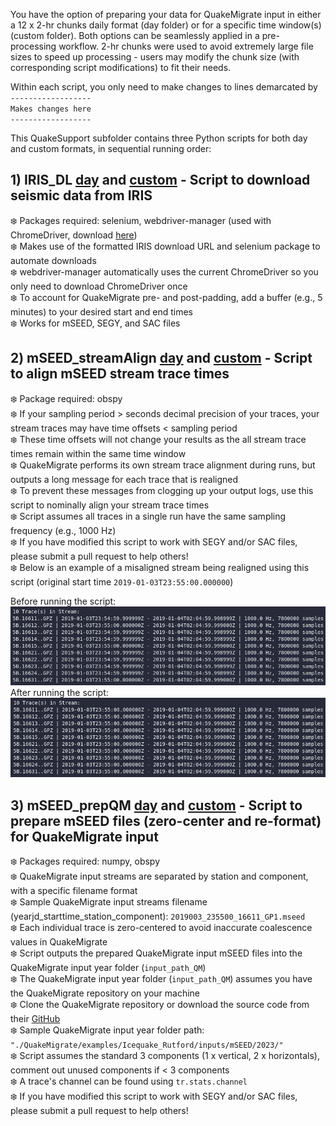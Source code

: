 You have the option of preparing your data for QuakeMigrate input in either a 12 x 2-hr chunks daily format (day folder) or for a specific time window(s) (custom folder). Both options can be seamlessly applied in a pre-processing workflow. 2-hr chunks were used to avoid extremely large file sizes to speed up processing - users may modify the chunk size (with corresponding script modifications) to fit their needs.

Within each script, you only need to make changes to lines demarcated by  
`------------------`  
`Makes changes here`  
`------------------`  

This QuakeSupport subfolder contains three Python scripts for both day and custom formats, in sequential running order:
## 1) IRIS_DL [day](https://github.com/cryoilrj/QuakeSupport/blob/main/Preprocessing/day/QS_IRIS_DL_day.py) and [custom](https://github.com/cryoilrj/QuakeSupport/blob/main/Preprocessing/custom/QS_IRIS_DL_custom.py) - Script to download seismic data from IRIS
:snowflake: Packages required: selenium, webdriver-manager (used with ChromeDriver, download [here](https://chromedriver.chromium.org/downloads))  
:snowflake: Makes use of the formatted IRIS download URL and selenium package to automate downloads  
:snowflake: webdriver-manager automatically uses the current ChromeDriver so you only need to download ChromeDriver once     
:snowflake: To account for QuakeMigrate pre- and post-padding, add a buffer (e.g., 5 minutes) to your desired start and end times  
:snowflake: Works for mSEED, SEGY, and SAC files

## 2) mSEED_streamAlign [day](https://github.com/cryoilrj/QuakeSupport/blob/main/Preprocessing/day/QS_mSEED_streamAlign_day.py) and [custom](https://github.com/cryoilrj/QuakeSupport/blob/main/Preprocessing/custom/QS_mSEED_streamAlign_custom.py) - Script to align mSEED stream trace times
:snowflake: Package required: obspy  
:snowflake: If your sampling period > seconds decimal precision of your traces, your stream traces may have time offsets < sampling period  
:snowflake: These time offsets will not change your results as the all stream trace times remain within the same time window  
:snowflake: QuakeMigrate performs its own stream trace alignment during runs, but outputs a long message for each trace that is realigned  
:snowflake: To prevent these messages from clogging up your output logs, use this script to nominally align your stream trace times  
:snowflake: Script assumes all traces in a single run have the same sampling frequency (e.g., 1000 Hz)   
:snowflake: If you have modified this script to work with SEGY and/or SAC files, please submit a pull request to help others!  
:snowflake: Below is an example of a misaligned stream being realigned using this script (original start time `2019-01-03T23:55:00.000000`)

Before running the script:
![Screenshot of a misaligned stream](https://github.com/cryoilrj/QuakeSupport/blob/main/Preprocessing/misaligned_stream.png)  
After running the script:
![Screenshot of an aligned stream](https://github.com/cryoilrj/QuakeSupport/blob/main/Preprocessing/aligned_stream.png)

## 3) mSEED_prepQM [day](https://github.com/cryoilrj/QuakeSupport/blob/main/Preprocessing/day/QS_mSEED_prepQM_day.py) and [custom](https://github.com/cryoilrj/QuakeSupport/blob/main/Preprocessing/custom/QS_mSEED_prepQM_custom.py) - Script to prepare mSEED files (zero-center and re-format) for QuakeMigrate input  
:snowflake: Packages required: numpy, obspy  
:snowflake: QuakeMigrate input streams are separated by station and component, with a specific filename format  
:snowflake: Sample QuakeMigrate input streams filename (yearjd_starttime_station_component): `2019003_235500_16611_GP1.mseed`  
:snowflake: Each individual trace is zero-centered to avoid inaccurate coalescence values in QuakeMigrate  
:snowflake: Script outputs the prepared QuakeMigrate input mSEED files into the QuakeMigrate input year folder (`input_path_QM`)  
:snowflake: The QuakeMigrate input year folder (`input_path_QM`) assumes you have the QuakeMigrate repository on your machine  
:snowflake: Clone the QuakeMigrate repository or download the source code from their [GitHub](https://github.com/QuakeMigrate/QuakeMigrate)  
:snowflake: Sample QuakeMigrate input year folder path: `"./QuakeMigrate/examples/Icequake_Rutford/inputs/mSEED/2023/"`   
:snowflake: Script assumes the standard 3 components (1 x vertical, 2 x horizontals), comment out unused components if < 3 components  
:snowflake: A trace's channel can be found using `tr.stats.channel`  
:snowflake: If you have modified this script to work with SEGY and/or SAC files, please submit a pull request to help others!
